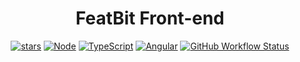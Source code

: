 <h1 align="center">
FeatBit Front-end
</h1>

<div align="center">

<!--
Make New Badge Pattern badges inline
See https://github.com/all-?/all-contributors/issues/361#issuecomment-637166066
-->

[![stars](https://img.shields.io/github/stars/featbit/featbit.svg?style=flat&logo=github&colorB=red&label=stars)](https://github.com/featbit/featbit)
[![Node](https://img.shields.io/badge/node->=16.0-success?logo=node.js&logoColor=white)](https://www.typescriptlang.org/)
[![TypeScript](https://img.shields.io/badge/TypeScript-4.7-3178c6?logo=typescript&logoColor=white)](https://www.typescriptlang.org/)
[![Angular](https://img.shields.io/badge/Angular-14.0-DD0031?logo=angular&logoColor=white)](https://angular.io/)
[![GitHub Workflow Status](https://img.shields.io/github/workflow/status/featbit/featbit/FeatBit%20UI)](https://github.com/featbit/featbit/actions/workflows/ui-build.yml?branch=main)

</div>
